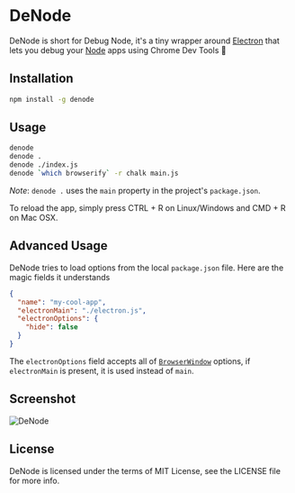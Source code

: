 DeNode
======

DeNode is short for Debug Node, it's a tiny wrapper around [Electron][1] that lets you debug your [Node][2] apps using Chrome Dev Tools :tada:

## Installation
```sh
npm install -g denode
```

## Usage

```sh
denode
denode .
denode ./index.js
denode `which browserify` -r chalk main.js
```

*Note*: `denode .` uses the `main` property in the project's `package.json`.

To reload the app, simply press CTRL + R on Linux/Windows and CMD + R on Mac OSX.

## Advanced Usage

DeNode tries to load options from the local `package.json` file. Here are the magic fields it understands

```json
{
  "name": "my-cool-app",
  "electronMain": "./electron.js",
  "electronOptions": {
    "hide": false
  }
}
```
The `electronOptions` field accepts all of [`BrowserWindow`][3] options, if `electronMain` is present, it is used instead of `main`.

## Screenshot

<img alt="DeNode" src="https://cloud.githubusercontent.com/assets/4278113/14579761/20e2a9a2-036b-11e6-8bc7-fba7cda9a026.png">

## License

DeNode is licensed under the terms of MIT License, see the LICENSE file for more info.

[1]:http://electron.atom.io/
[2]:http://nodejs.org/
[3]:http://electron.atom.io/docs/latest/api/browser-window
